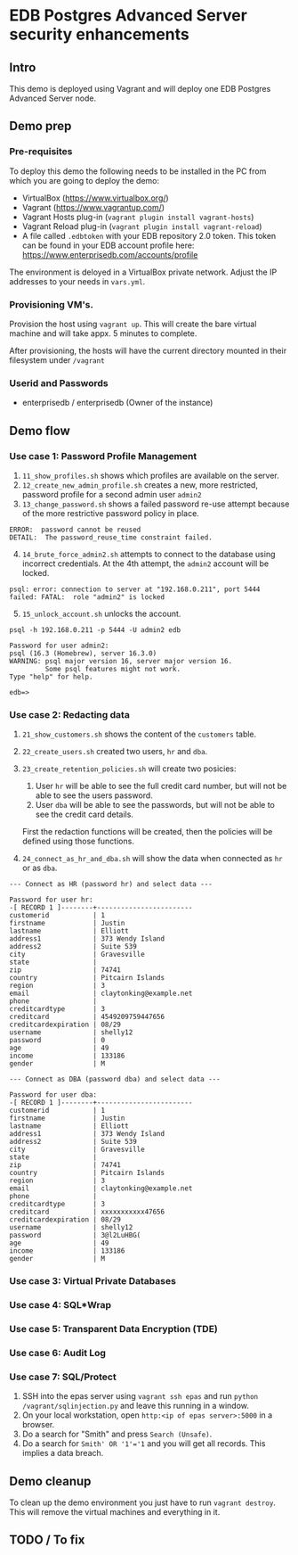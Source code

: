 # EDB Postgres Advanced Server security enhancements

## Intro
This demo is deployed using Vagrant and will deploy one EDB Postgres Advanced Server node.

## Demo prep
### Pre-requisites
To deploy this demo the following needs to be installed in the PC from which you are going to deploy the demo:

- VirtualBox (https://www.virtualbox.org/)
- Vagrant (https://www.vagrantup.com/)
- Vagrant Hosts plug-in (`vagrant plugin install vagrant-hosts`)
- Vagrant Reload plug-in (`vagrant plugin install vagrant-reload`)
- A file called `.edbtoken` with your EDB repository 2.0 token. This token can be found in your EDB account profile here: https://www.enterprisedb.com/accounts/profile

The environment is deloyed in a VirtualBox private network. Adjust the IP addresses to your needs in `vars.yml`.

### Provisioning VM's.
Provision the host using `vagrant up`. This will create the bare virtual machine and will take appx. 5 minutes to complete. 

After provisioning, the hosts will have the current directory mounted in their filesystem under `/vagrant`

### Userid and Passwords
- enterprisedb / enterprisedb (Owner of the instance)

## Demo flow
### Use case 1: Password Profile Management
1. `11_show_profiles.sh` shows which profiles are available on the server.
2. `12_create_new_admin_profile.sh` creates a new, more restricted, password profile for a second admin user `admin2`
3. `13_change_password.sh` shows a failed password re-use attempt because of the more restrictive password policy in place.
```
ERROR:  password cannot be reused
DETAIL:  The password_reuse_time constraint failed.
```
4. `14_brute_force_admin2.sh` attempts to connect to the database using incorrect credentials. At the 4th attempt, the `admin2` account will be locked.
```
psql: error: connection to server at "192.168.0.211", port 5444 failed: FATAL:  role "admin2" is locked
```
5. `15_unlock_account.sh` unlocks the account.
```
psql -h 192.168.0.211 -p 5444 -U admin2 edb

Password for user admin2: 
psql (16.3 (Homebrew), server 16.3.0)
WARNING: psql major version 16, server major version 16.
         Some psql features might not work.
Type "help" for help.

edb=> 
```

### Use case 2: Redacting data
1. `21_show_customers.sh` shows the content of the `customers` table.
2. `22_create_users.sh` created two users, `hr` and `dba`.
3. `23_create_retention_policies.sh` will create two posicies:
    1. User `hr` will be able to see the full credit card number, but will not be able to see the users password.
    2. User `dba` will be able to see the passwords, but will not be able to see the credit card details.
    
    First the redaction functions will be created, then the policies will be defined using those functions.
4. `24_connect_as_hr_and_dba.sh` will show the data when connected as `hr` or as `dba`.
```
--- Connect as HR (password hr) and select data ---

Password for user hr: 
-[ RECORD 1 ]--------+------------------------
customerid           | 1
firstname            | Justin
lastname             | Elliott
address1             | 373 Wendy Island
address2             | Suite 539
city                 | Gravesville
state                | 
zip                  | 74741
country              | Pitcairn Islands
region               | 3
email                | claytonking@example.net
phone                | 
creditcardtype       | 3
creditcard           | 4549209759447656
creditcardexpiration | 08/29
username             | shelly12
password             | 0
age                  | 49
income               | 133186
gender               | M

--- Connect as DBA (password dba) and select data ---

Password for user dba: 
-[ RECORD 1 ]--------+------------------------
customerid           | 1
firstname            | Justin
lastname             | Elliott
address1             | 373 Wendy Island
address2             | Suite 539
city                 | Gravesville
state                | 
zip                  | 74741
country              | Pitcairn Islands
region               | 3
email                | claytonking@example.net
phone                | 
creditcardtype       | 3
creditcard           | xxxxxxxxxxx47656
creditcardexpiration | 08/29
username             | shelly12
password             | 3@l2LuHBG(
age                  | 49
income               | 133186
gender               | M
```

### Use case 3: Virtual Private Databases

### Use case 4: SQL*Wrap

### Use case 5: Transparent Data Encryption (TDE)

### Use case 6: Audit Log

### Use case 7: SQL/Protect
1. SSH into the epas server using `vagrant ssh epas` and run `python /vagrant/sqlinjection.py` and leave this running in a window.
2. On your local workstation, open `http:<ip of epas server>:5000` in a browser.
3. Do a search for "Smith" and press `Search (Unsafe)`. 
4. Do a search for `Smith' OR '1'='1` and you will get all records. This implies a data breach.


## Demo cleanup
To clean up the demo environment you just have to run `vagrant destroy`. This will remove the virtual machines and everything in it.

## TODO / To fix
